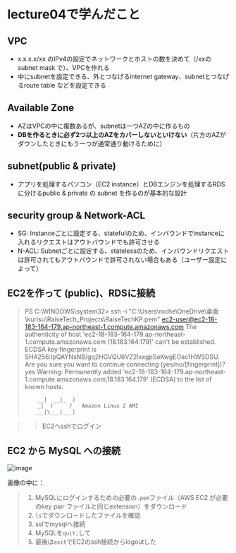 
# lecture04で学んだこと

## VPC
- x.x.x.x/xx のIPv4の設定でネットワークとホストの数を決めて（/xxの subnet mask で）、VPCを作れる
- 中にsubnetを設定できる、外とつなげるinternet gateway、subnetとつなげるroute table などを設定できる

## Available Zone
- AZはVPCの中に複数あるが、subnetは一つAZの中に作るもの
- **DBを作るときに必ず2つ以上のAZをカバーしないといけない**（片方のAZがダウンしたときにもう一つが通常通り動けるために）

## subnet(public & private)
- アプリを処理するパソコン（EC2 instance）とDBエンジンを処理するRDSに分けるpublic & private の subnet を作るのが基本的な設計

## security group & Network-ACL
 - SG: Instanceごとに設定する、statefulのため、インバウンドでinstanceに入れるリクエストはアウトバウンドでも許可させる
 - N-ACL: Subnetごとに設定する、statelessのため、インバウンドリクエストは許可されてもアウトバウンドで許可されない場合もある（ユーザー設定によって）

## EC2を作って (public)、RDSに接続

>  PS C:\WINDOWS\system32> ssh -i "C:\Users\roche\OneDrive\桌面\kurisu\RaiseTech_Projects\RaiseTechKP.pem" ec2-user@ec2-18-183-164-179.ap-northeast-1.compute.amazonaws.com
>  The authenticity of host 'ec2-18-183-164-179.ap-northeast-1.compute.amazonaws.com (18.183.164.179)' can't be established.
>  ECDSA key fingerprint is SHA256:IpQAYNsNB/gq2HGVQU6VZ2IxxgpSoKwgEOac1HWSDSU.
>  Are you sure you want to continue connecting (yes/no/[fingerprint])? yes
>  Warning: Permanently added 'ec2-18-183-164-179.ap-northeast-1.compute.amazonaws.com,18.183.164.179' (ECDSA) to the list of known hosts.
>
>         __|  __|_  )
>         _|  (     /   Amazon Linux 2 AMI
>        ___|\___|___|

>> EC2へsshでログイン

## EC2 から MySQL への接続
![image](https://user-images.githubusercontent.com/103508472/182993086-7ca42b62-1595-4c8f-9338-4ed821be235b.png)

画像の中に：

> 1. MySQLにログインするための必要の`.pem`ファイル（AWS EC2 が必要のkey pair ファイルと同じextension）をダウンロード
> 2. `ls`でダウンロードしたファイルを確認
> 3. sslでmysqlへ接続
> 4. MySQLを`quit;`して
> 5. 最後は`exit`でEC2のssh接続からlogoutした
